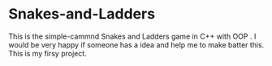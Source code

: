 # Snakes-and-Ladders
This is the simple-cammnd Snakes and Ladders game in C++ with OOP . 
I would be very happy if someone has a idea and help me to make batter this.
This is my firsy project.
